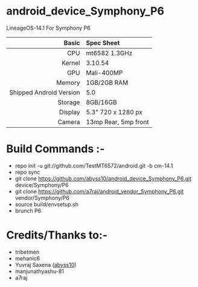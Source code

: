 # android_device_Symphony_P6

LineageOS-14.1 For Symphony P6

Basic   | Spec Sheet
-------:|:-------------------------
CPU     | mt6582 1.3GHz 
Kernel  | 3.10.54
GPU     | Mali-400MP
Memory  | 1GB/2GB RAM
Shipped Android Version | 5.0
Storage | 8GB/16GB
Display | 5.3" 720 x 1280 px
Camera  | 13mp Rear, 5mp front




# Build Commands :-

  * repo init -u git://github.com/TestMT6572/android.git -b cm-14.1
  * repo sync
  * git clone https://github.com/abyss10/android_device_Symphony_P6.git device/Symphony/P6
  * git clone https://github.com/a7raj/android_vendor_Symphony_P6.git vendor/Symphony/P6
  * source build/envsetup.sh
  * brunch P6


# Credits/Thanks to:-

 * tribetmen
 * mehanic6
 * Yuvraj Saxena ([abyss10](htts://github.com/abyss10))
 * manjunathyashu-81
 * a7raj
